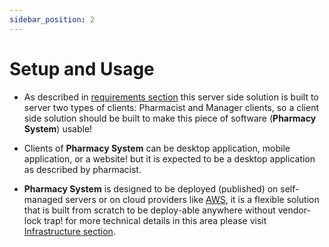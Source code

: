 ```yaml
---
sidebar_position: 2
---
```


# Setup and Usage

- As described in [requirements section](./intro.md#user-storiesfeatures) this server side solution is built to server two types of clients: Pharmacist and Manager clients, so a client side solution should be built to make this piece of software (**Pharmacy System**) usable!

- Clients of **Pharmacy System** can be desktop application, mobile application, or a website! but it is expected to be a desktop application as described by pharmacist.

- **Pharmacy System** is designed to be deployed (published) on self-managed servers or on cloud providers like [AWS](https://aws.amazon.com/), it is a flexible solution that is built from scratch to be deploy-able anywhere without vendor-lock trap! for more technical details in this area please visit  [Infrastructure section](./Technical-details/infrastructure).

